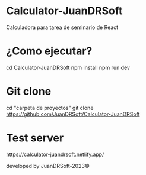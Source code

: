 # Calculator-JuanDRSoft
Calculadora para tarea de seminario de React

# ¿Como ejecutar?
cd Calculator-JuanDRSoft
npm install
npm run dev

# Git clone
cd "carpeta de proyectos"
git clone https://github.com/JuanDRSoft/Calculator-JuanDRSoft

# Test server
https://calculator-juandrsoft.netlify.app/




developed by JuanDRSoft-2023©
